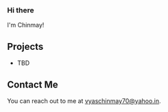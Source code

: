 ### Hi there 

I'm Chinmay!

## Projects

* TBD

## Contact Me

You can reach out to me at <vyaschinmay70@yahoo.in>.

<!--
**chinmaykumar-vyas/chinmaykumar-vyas** is a ✨ _special_ ✨ repository because its `README.md` (this file) appears on your GitHub profile.

Here are some ideas to get you started:

- 🔭 I’m currently working on ...
- 🌱 I’m currently learning ...
- 👯 I’m looking to collaborate on ...
- 🤔 I’m looking for help with ...
- 💬 Ask me about ...
- 📫 How to reach me: ...
- 😄 Pronouns: ...
- ⚡ Fun fact: ...
-->
